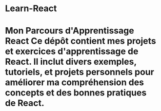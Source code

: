 # Learn-React
# Mon Parcours d'Apprentissage React  Ce dépôt contient mes projets et exercices d'apprentissage de React. Il inclut divers exemples, tutoriels, et projets personnels pour améliorer ma compréhension des concepts et des bonnes pratiques de React.
